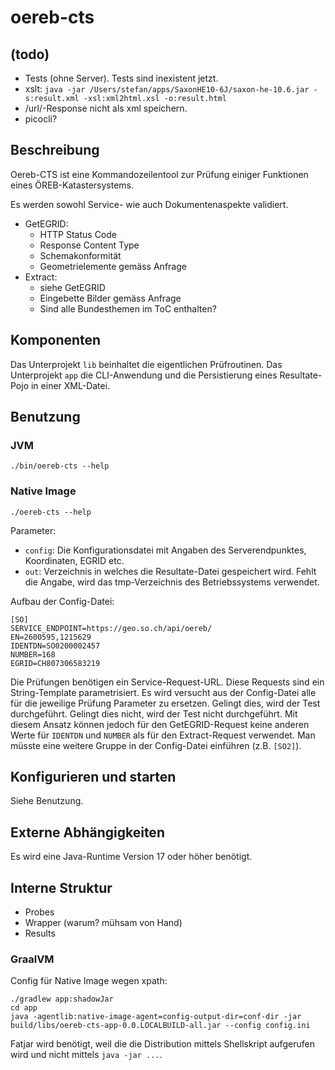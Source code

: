 # oereb-cts

## (todo)
- Tests (ohne Server). Tests sind inexistent jetzt.
- xslt: `java -jar /Users/stefan/apps/SaxonHE10-6J/saxon-he-10.6.jar -s:result.xml -xsl:xml2html.xsl -o:result.html`
- /url/-Response nicht als xml speichern.
- picocli?

## Beschreibung

Oereb-CTS ist eine Kommandozeilentool zur Prüfung einiger Funktionen eines ÖREB-Katastersystems.

Es werden sowohl Service- wie auch Dokumentenaspekte validiert.

- GetEGRID:
  * HTTP Status Code
  * Response Content Type
  * Schemakonformität
  * Geometrielemente gemäss Anfrage
- Extract:
  * siehe GetEGRID
  * Eingebette Bilder gemäss Anfrage
  * Sind alle Bundesthemen im ToC enthalten?

## Komponenten

Das Unterprojekt `lib` beinhaltet die eigentlichen Prüfroutinen. Das Unterprojekt `app` die CLI-Anwendung und die Persistierung eines Resultate-Pojo in einer XML-Datei.

## Benutzung

### JVM

```
./bin/oereb-cts --help
```

### Native Image

```
./oereb-cts --help
```

Parameter:

- `config`: Die Konfigurationsdatei mit Angaben des Serverendpunktes, Koordinaten, EGRID etc.
- `out`: Verzeichnis in welches die Resultate-Datei gespeichert wird. Fehlt die Angabe, wird das tmp-Verzeichnis des Betriebssystems verwendet.

Aufbau der Config-Datei:

```
[SO]
SERVICE_ENDPOINT=https://geo.so.ch/api/oereb/
EN=2600595,1215629
IDENTDN=SO0200002457
NUMBER=168
EGRID=CH807306583219
```

Die Prüfungen benötigen ein Service-Request-URL. Diese Requests sind ein String-Template  parametrisiert. Es wird versucht aus der Config-Datei alle für die jeweilige Prüfung Parameter zu ersetzen. Gelingt dies, wird der Test durchgeführt. Gelingt dies nicht, wird der Test nicht durchgeführt. Mit diesem Ansatz können jedoch für den GetEGRID-Request keine anderen Werte für `IDENTDN` und `NUMBER` als für den Extract-Request verwendet. Man müsste eine weitere Gruppe in der Config-Datei einführen (z.B. `[SO2]`).

## Konfigurieren und starten

Siehe Benutzung.

## Externe Abhängigkeiten

Es wird eine Java-Runtime Version 17 oder höher benötigt.

## Interne Struktur

- Probes
- Wrapper (warum? mühsam von Hand)
- Results

### GraalVM

Config für Native Image wegen xpath:

```
./gradlew app:shadowJar
cd app
java -agentlib:native-image-agent=config-output-dir=conf-dir -jar build/libs/oereb-cts-app-0.0.LOCALBUILD-all.jar --config config.ini
```

Fatjar wird benötigt, weil die die Distribution mittels Shellskript aufgerufen wird und nicht mittels `java -jar ...`.